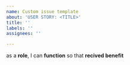 ```yaml
---
name: Custom issue template
about: 'USER STORY: <TITLE>'
title: ''
labels: ''
assignees: ''

---
```


as a **role**, I can **function** so that **recived benefit**
